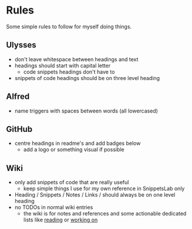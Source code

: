 # Rules
Some simple rules to follow for myself doing things.

## Ulysses
- don't leave whitespace between headings and text
- headings should start with capital letter
	- code snippets headings don't have to
- snippets of code headings should be on three level heading

## Alfred
- name triggers with spaces between words (all lowercased)

## GitHub
- centre headings in readme's and add badges below
	- add a logo or something visual if possible

## Wiki
 - only add snippets of code that are really useful
	- keep simple things I use for my own reference in SnippetsLab only
- Heading / Snippets / Notes / Links / should always be on one level heading
- no TODOs in normal wiki entries
	- the wiki is for notes and references and some actionable dedicated lists like [reading](../working-on/Reading.md) or [working on](../working-on/working-on.md)

